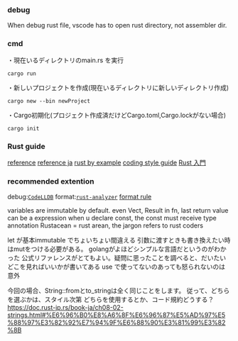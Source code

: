 

### debug

When debug rust file, vscode has to open rust directory, not assembler dir.

### cmd

・現在いるディレクトリのmain.rs を実行

```
cargo run
```

・新しいプロジェクトを作成(現在いるディレクトリに新しいディレクトリ作成)

```
cargo new --bin newProject
```

・Cargo初期化(プロジェクト作成済だけどCargo.toml,Cargo.lockがない場合)

```
cargo init
```

### Rust guide
[reference](https://doc.rust-lang.org/book/title-page.html)
[reference ja](https://doc.rust-jp.rs/book-ja/title-page.html)
[rust by example](https://doc.rust-jp.rs/rust-by-example-ja/index.html)
[coding style guide](https://doc.rust-lang.org/nightly/style-guide/)
[Rust 入門](https://zenn.dev/mebiusbox/books/22d4c1ed9b0003/viewer/661cf1)

### recommended extention

debug:[`CodeLLDB`](https://marketplace.visualstudio.com/items?itemName=vadimcn.vscode-lldb)
format:[`rust-analyzer`](https://marketplace.visualstudio.com/items?itemName=rust-lang.rust-analyzer)
[format rule](https://rust-lang.github.io/rustfmt/?version=master&search=)

variables are immutable by default. even Vect, Result
in fn, last return value can be a expression
when u declare const, the const must receive type annotation
Rustacean = rust arean, the jargon refers to rust coders

let が基本immutable でちょいちょい間違える
引数に渡すときも書き換えたい時はmutをつける必要がある。
golangがよほどシンプルな言語だというのがわかった
公式リファレンスがとてもよい。疑問に思ったことを調べると、だいたいどこを見ればいいかが書いてある
use で使ってないのあっても怒られないのは意外

今回の場合、String::fromとto_stringは全く同じことをします。 従って、どちらを選ぶかは、スタイル次第
どちらを使用するとか、コード規約どうする？
https://doc.rust-jp.rs/book-ja/ch08-02-strings.html#%E6%96%B0%E8%A6%8F%E6%96%87%E5%AD%97%E5%88%97%E3%82%92%E7%94%9F%E6%88%90%E3%81%99%E3%82%8B